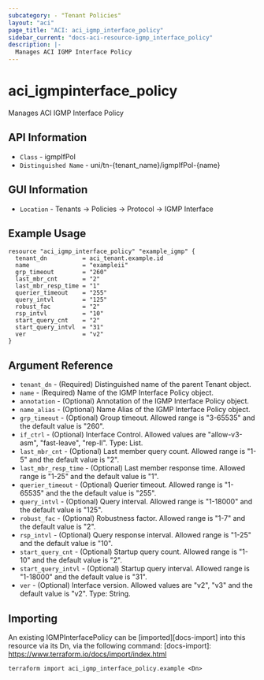 ```yaml
---
subcategory: - "Tenant Policies"
layout: "aci"
page_title: "ACI: aci_igmp_interface_policy"
sidebar_current: "docs-aci-resource-igmp_interface_policy"
description: |-
  Manages ACI IGMP Interface Policy
---
```


# aci_igmpinterface_policy #

Manages ACI IGMP Interface Policy

## API Information ##

* `Class` - igmpIfPol
* `Distinguished Name` - uni/tn-{tenant_name}/igmpIfPol-{name}

## GUI Information ##

* `Location` - Tenants -> Policies -> Protocol -> IGMP Interface

## Example Usage ##

```hcl
resource "aci_igmp_interface_policy" "example_igmp" {
  tenant_dn          = aci_tenant.example.id
  name               = "exampleii"
  grp_timeout        = "260"
  last_mbr_cnt       = "2"
  last_mbr_resp_time = "1"
  querier_timeout    = "255"
  query_intvl        = "125"
  robust_fac         = "2"
  rsp_intvl          = "10"
  start_query_cnt    = "2"
  start_query_intvl  = "31"
  ver                = "v2"
}
```

## Argument Reference ##

* `tenant_dn` - (Required) Distinguished name of the parent Tenant object.
* `name` - (Required) Name of the IGMP Interface Policy object.
* `annotation` - (Optional) Annotation of the IGMP Interface Policy object.
* `name_alias` - (Optional) Name Alias of the IGMP Interface Policy object.
* `grp_timeout` - (Optional) Group timeout. Allowed range is "3-65535" and the default value is "260".
* `if_ctrl` - (Optional) Interface Control. Allowed values are "allow-v3-asm", "fast-leave", "rep-ll".  Type: List.
* `last_mbr_cnt` - (Optional) Last member query count. Allowed range is "1-5" and the default value is "2".
* `last_mbr_resp_time` - (Optional) Last member response time. Allowed range is "1-25" and the default value is "1".
* `querier_timeout` - (Optional) Querier timeout. Allowed range is "1-65535" and the the default value is "255".
* `query_intvl` - (Optional) Query interval. Allowed range is "1-18000" and the default value is "125".
* `robust_fac` - (Optional) Robustness factor. Allowed range is "1-7" and the default value is "2".
* `rsp_intvl` - (Optional) Query response interval. Allowed range is "1-25" and the default value is "10".
* `start_query_cnt` - (Optional) Startup query count. Allowed range is "1-10" and the default value is "2".
* `start_query_intvl` - (Optional) Startup query interval. Allowed range is "1-18000" and the default value is "31".
* `ver` - (Optional) Interface version. Allowed values are "v2", "v3" and the default value is "v2". Type: String.


## Importing ##

An existing IGMPInterfacePolicy can be [imported][docs-import] into this resource via its Dn, via the following command:
[docs-import]: https://www.terraform.io/docs/import/index.html

```
terraform import aci_igmp_interface_policy.example <Dn>
```